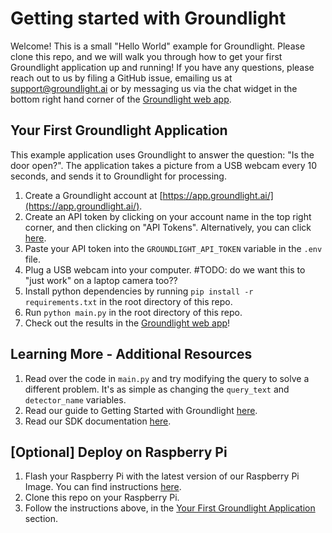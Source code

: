 # Getting started with Groundlight
Welcome! This is a small "Hello World" example for Groundlight. Please clone this repo, and we will walk you through how to get your first Groundlight application up and running! If you have any questions, please reach out to us by filing a GitHub issue, emailing us at support@groundlight.ai or by messaging us via the chat widget in the bottom right hand corner of the [Groundlight web app](https://app.groundlight.ai/).

## Your First Groundlight Application
This example application uses Groundlight to answer the question: "Is the door open?". The application takes a picture from a USB webcam every 10 seconds, and sends it to Groundlight for processing. 

1. Create a Groundlight account at [https://app.groundlight.ai/](https://app.groundlight.ai/). 
2. Create an API token by clicking on your account name in the top right corner, and then clicking on "API Tokens". Alternatively, you can click [here](https://app.groundlight.ai/reef/my-account/api-tokens).
3. Paste your API token into the `GROUNDLIGHT_API_TOKEN` variable in the `.env` file.
4. Plug a USB webcam into your computer. #TODO: do we want this to "just work" on a laptop camera too??
5. Install python dependencies by running `pip install -r requirements.txt` in the root directory of this repo.
6. Run `python main.py` in the root directory of this repo.
7. Check out the results in the [Groundlight web app](https://app.groundlight.ai/reef/)!

## Learning More - Additional Resources
1. Read over the code in `main.py` and try modifying the query to solve a different problem. It's as simple as changing the `query_text` and `detector_name` variables.
2. Read our guide to Getting Started with Groundlight [here](https://code.groundlight.ai/python-sdk/docs/getting-started).
3. Read our SDK documentation [here](https://code.groundlight.ai/python-sdk/api-reference-docs/).

## [Optional] Deploy on Raspberry Pi
1. Flash your Raspberry Pi with the latest version of our Raspberry Pi Image. You can find instructions [here](https://github.com/groundlight/groundlight-pi-gen?tab=readme-ov-file#groundlight-pi-gen-os-images-for-raspberry-pi-with-groundlight-tools).
2. Clone this repo on your Raspberry Pi.
3. Follow the instructions above, in the [Your First Groundlight Application](#your-first-groundlight-application) section.
